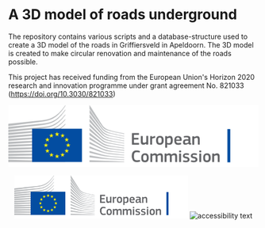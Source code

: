 # A 3D model of roads underground
The repository contains various scripts and a database-structure used to create a 3D model of the roads in Griffiersveld in Apeldoorn. The 3D model is created to make circular renovation and maintenance of the roads possible.

This project has received funding from the European Union's Horizon 2020 research and innovation programme under grant agreement No. 821033 (https://doi.org/10.3030/821033)

![Logo EC](https://github.com/RonaldVisser/Roads-Subsurface-in-3-Dimensions-RSI3D/blob/main/logo-ec-en.svg)

<p align="center">
  <img src="https://github.com/RonaldVisser/Roads-Subsurface-in-3-Dimensions-RSI3D/blob/main/logo-ec-en.svg" width="350" title="Logo EC">
  <img src="blob/main/logo-ec-en.svg" width="350" alt="accessibility text">
</p>
